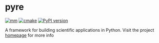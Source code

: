 # pyre

[![mm](https://github.com/pyre/pyre/actions/workflows/mm.yaml/badge.svg)](https://github.com/pyre/pyre/actions/workflows/mm.yaml)
[![cmake](https://github.com/pyre/pyre/actions/workflows/cmake.yaml/badge.svg)](https://github.com/pyre/pyre/actions/workflows/cmake.yaml)
[![PyPI version](https://badge.fury.io/py/pyre.svg)](https://badge.fury.io/py/pyre)

A framework for building scientific applications in Python. Visit the project [homepage](http://pyre.orthologue.com) for more info

[comment]: <> (end of file)

